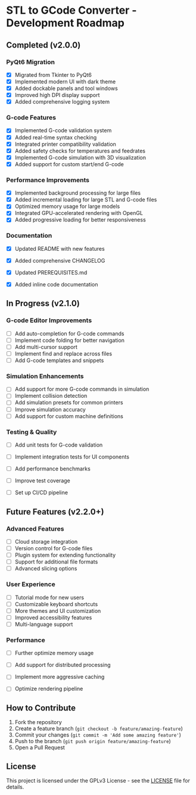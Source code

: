 # STL to GCode Converter - Development Roadmap

## Completed (v2.0.0)

### PyQt6 Migration

- [x] Migrated from Tkinter to PyQt6
- [x] Implemented modern UI with dark theme
- [x] Added dockable panels and tool windows
- [x] Improved high DPI display support
- [x] Added comprehensive logging system

### G-code Features

- [x] Implemented G-code validation system
- [x] Added real-time syntax checking
- [x] Integrated printer compatibility validation
- [x] Added safety checks for temperatures and feedrates
- [x] Implemented G-code simulation with 3D visualization
- [x] Added support for custom start/end G-code

### Performance Improvements

- [x] Implemented background processing for large files
- [x] Added incremental loading for large STL and G-code files
- [x] Optimized memory usage for large models
- [x] Integrated GPU-accelerated rendering with OpenGL
- [x] Added progressive loading for better responsiveness

### Documentation

- [x] Updated README with new features
- [x] Added comprehensive CHANGELOG
- [x] Updated PREREQUISITES.md
- [x] Added inline code documentation


## In Progress (v2.1.0)

### G-code Editor Improvements

- [ ] Add auto-completion for G-code commands
- [ ] Implement code folding for better navigation
- [ ] Add multi-cursor support
- [ ] Implement find and replace across files
- [ ] Add G-code templates and snippets

### Simulation Enhancements

- [ ] Add support for more G-code commands in simulation
- [ ] Implement collision detection
- [ ] Add simulation presets for common printers
- [ ] Improve simulation accuracy
- [ ] Add support for custom machine definitions

### Testing & Quality

- [ ] Add unit tests for G-code validation
- [ ] Implement integration tests for UI components
- [ ] Add performance benchmarks
- [ ] Improve test coverage
- [ ] Set up CI/CD pipeline


## Future Features (v2.2.0+)

### Advanced Features

- [ ] Cloud storage integration
- [ ] Version control for G-code files
- [ ] Plugin system for extending functionality
- [ ] Support for additional file formats
- [ ] Advanced slicing options

### User Experience

- [ ] Tutorial mode for new users
- [ ] Customizable keyboard shortcuts
- [ ] More themes and UI customization
- [ ] Improved accessibility features
- [ ] Multi-language support

### Performance

- [ ] Further optimize memory usage
- [ ] Add support for distributed processing
- [ ] Implement more aggressive caching
- [ ] Optimize rendering pipeline


## How to Contribute

1. Fork the repository
2. Create a feature branch (`git checkout -b feature/amazing-feature`)
3. Commit your changes (`git commit -m 'Add some amazing feature'`)
4. Push to the branch (`git push origin feature/amazing-feature`)
5. Open a Pull Request


## License

This project is licensed under the GPLv3 License - see the [LICENSE](LICENSE) file for details.
